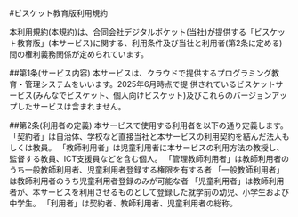 #ビスケット教育版利用規約


本利用規約(本規約)は、合同会社デジタルポケット(当社)が提供する「ビスケット教育版」(本サービス)に関する、利用条件及び当社と利用者(第2条に定める)間の権利義務関係が定められています。

##第1条(サービス内容)
本サービスは、クラウドで提供するプログラミング教育・管理システムをいいます。2025年6月時点で提
供されているビスケットサービス(みんなでビスケット、個人向けビスケット)及びこれらのバージョンアップしたサービスは含まれません。

##第2条(利用者の定義)
本サービスで使用する利用者を以下の通り定義します。
「契約者」は自治体、学校など直接当社と本サービスの利用契約を結んだ法人もしくは教員。
「教師利用者」は児童利用者に本サービスの利用方法の教授し、監督する教員、ICT支援員などを含む個人。
「管理教師利用者」は教師利用者のうち一般教師利用者、児童利用者登録する権限を有する者
「一般教師利用者」は教師利用者のうち児童利用者登録のみが可能な者
「児童利用者」は教師利用者が、本サービスを利用させるものとして登録した就学前の幼児、小学生および中学生。
「利用者」は契約者、教師利用者、児童利用者の総称。


